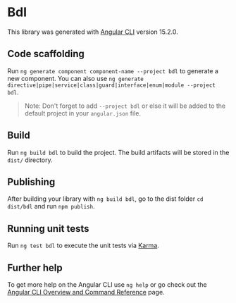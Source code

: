 # Bdl

This library was generated with [Angular CLI](https://github.com/angular/angular-cli) version 15.2.0.

## Code scaffolding

Run `ng generate component component-name --project bdl` to generate a new component. You can also use `ng generate directive|pipe|service|class|guard|interface|enum|module --project bdl`.
> Note: Don't forget to add `--project bdl` or else it will be added to the default project in your `angular.json` file. 

## Build

Run `ng build bdl` to build the project. The build artifacts will be stored in the `dist/` directory.

## Publishing

After building your library with `ng build bdl`, go to the dist folder `cd dist/bdl` and run `npm publish`.

## Running unit tests

Run `ng test bdl` to execute the unit tests via [Karma](https://karma-runner.github.io).

## Further help

To get more help on the Angular CLI use `ng help` or go check out the [Angular CLI Overview and Command Reference](https://angular.io/cli) page.
